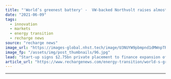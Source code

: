 ```yaml
---
title: "'World’s greenest battery' -  VW-backed Northvolt raises almost $3bn for gigafactory ramp-up"
date: "2021-06-09"
tags: 
  - innovation
  - markets
  - energy transition
  - recharge news
source: "recharge news"
image_url: "https://images-global.nhst.tech/image/U3NUYW9pbmpnd1dMWnpTRnFYcjJEZ1Vja2FvQ1hTU3dlcVZadmlGSm9BMD0=/nhst/binary/15f567883aa189a1bf02c1f23165faa2"
image_fp: "/assets/img/post_thumbnails/96.jpg"
lead: "Start-up signs $2.75bn private placement to finance expansion of battery cell factory in northern Sweden to 60GWh"
article_url: "https://www.rechargenews.com/energy-transition/world-s-greenest-battery-vw-backed-northvolt-raises-almost-3bn-for-gigafactory-ramp-up/2-1-1022422"
---
```


---
